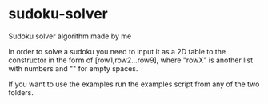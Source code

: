 # sudoku-solver
 Sudoku solver algorithm made by me

In order to solve a sudoku you need to input it as a 2D table to the constructor in the form of [row1,row2...row9], where "rowX" is another list with numbers and "" for empty spaces.

If you want to use the examples run the examples script from any of the two folders.
